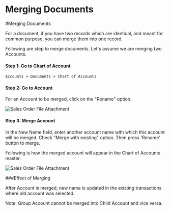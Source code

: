 <!-- add-breadcrumbs -->
# Merging Documents

#Merging Documents

For a document, if you have two records which are identical, and meant for common purpose, you can merge them into one record.

Following are step to merge documents. Let's assume we are merging two Accounts.

#### Step 1: Go to Chart of Account

`Accounts > Documents > Chart of Accounts`

#### Step 2: Go to Account 

For an Account to be merged, click on the "Rename" option.

<img alt="Sales Order File Attachment" class="screenshot" src="/docs/assets/img/articles/merge-docs-1.png">

#### Step 3: Merge Account

In the New Name field, enter another account name with which this account will be merged. Check "Merge with existing" option. Then press 'Rename' button to merge.

Following is how the merged account will appear in the Chart of Accounts master.

<img alt="Sales Order File Attachment" class="screenshot" src="/docs/assets/img/articles/merge-docs-2.gif">

###Effect of Merging

After Account is merged, new name is updated in the existing transactions where old account was selected.

<div class="well"> Note: Group Account cannot be merged into Child Account and vice versa.</div>

<!-- markdown -->
